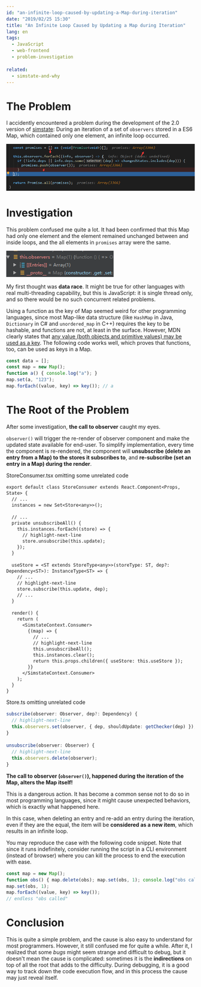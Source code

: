 ```yaml
---
id: "an-infinite-loop-caused-by-updating-a-Map-during-iteration"
date: "2019/02/25 15:30"
title: "An Infinite Loop Caused by Updating a Map during Iteration"
lang: en
tags:
  - JavaScript
  - web-frontend
  - problem-investigation
  
related: 
  - simstate-and-why
---
```


# The Problem

I accidently encountered a problem during the development of the 2.0 version of [simstate](/articles/simstate-and-why): During an iteration of a set of `observers` stored in a ES6 Map, which contained only one element, an infinite loop occurred.

![](./loop-that-never-ends.png)

# Investigation

This problem confused me quite a lot. It had been confirmed that this Map had only one element and the element remained unchanged between and inside loops, and the all elements in `promises` array were the same.

![](./only-one-element.png)

My first thought was **data race**. It might be true for other languages with real multi-threading capability, but this is JavaScript: it is single thread only, and so there would be no such concurrent related problems.

Using a function as the key of Map seemed weird for other programming languages, since most Map-like data structure (like `HashMap` in Java, `Dictionary` in C# and `unordered_map` in C++) requires the key to be hashable, and functions are not, at least in the surface. However, MDN clearly states that [any value (both objects and primitive values) may be used as a key](https://developer.mozilla.org/en-US/docs/Web/JavaScript/Reference/Global_Objects/Map). The following code works well, which proves that functions, too, can be used as keys in a Map.

```js
const data = [];
const map = new Map();
function a() { console.log("a"); }
map.set(a, "123");
map.forEach((value, key) => key()); // a
```

# The Root of the Problem

After some investigation, **the call to observer** caught my eyes.

`observer()` will trigger the re-render of observer component and make the updated state available for end-user. To simplify implementation, every time the component is re-rendered, the component will **unsubscribe (delete an entry from a Map) to the stores it subscribes to**, and **re-subscribe (set an entry in a Map) during the render**.

StoreConsumer.tsx omitting some unrelated code

```tsx
export default class StoreConsumer extends React.Component<Props, State> {
  // ...
  instances = new Set<Store<any>>();

  // ...
  private unsubscribeAll() {
    this.instances.forEach((store) => {
      // highlight-next-line
      store.unsubscribe(this.update);
    });
  }

  useStore = <ST extends StoreType<any>>(storeType: ST, dep?: Dependency<ST>): InstanceType<ST> => {
    // ...
    // highlight-next-line
    store.subscribe(this.update, dep);
    // ...
  }

  render() {
    return (
      <SimstateContext.Consumer>
        {(map) => {
          // ...
          // highlight-next-line
          this.unsubscribeAll();
          this.instances.clear();
          return this.props.children({ useStore: this.useStore });
        }}
      </SimstateContext.Consumer>
    );
  }
}
```

Store.ts omitting unrelated code

```ts
subscribe(observer: Observer, dep?: Dependency) {
  // highlight-next-line
  this.observers.set(observer, { dep, shouldUpdate: getChecker(dep) });
}

unsubscribe(observer: Observer) {
  // highlight-next-line
  this.observers.delete(observer);
}
```

**The call to observer (`observer()`), happened during the iteration of the Map, alters the Map itself!**

This is a dangerous action. It has become a common sense not to do so in most programming languages, since it might cause unexpected behaviors, which is exactly what happened here.

In this case, when deleting an entry and re-add an entry during the iteration, even if they are the equal, the item will be **considered as a new item**, which results in an infinite loop.

You may reproduce the case with the following code snippet. Note that since it runs indefinitely, consider running the script in a CLI environment (instead of browser) where you can kill the process to end the execution with ease.

```js
const map = new Map();
function obs() { map.delete(obs); map.set(obs, 1); console.log("obs called"); }
map.set(obs, 1);
map.forEach((value, key) => key());
// endless "obs called"
```

# Conclusion

This is quite a simple problem, and the cause is also easy to understand for most programmers. However, it still confused me for quite a while. After it, I realized that some *bugs* might seem strange and difficult to debug, but it doesn't mean the cause is complicated: sometimes it is the **indirections** on top of all the root that adds to the difficulty. During debugging, it is a good way to track down the code execution flow, and in this process the cause may just reveal itself.
